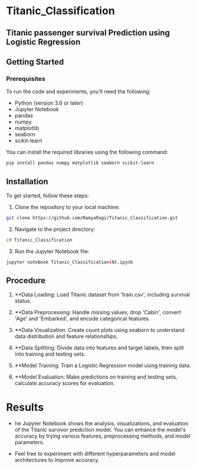# Titanic_Classification
## Titanic passenger survival Prediction using Logistic Regression


## Getting Started
### Prerequisites
To run the code and experiments, you'll need the following:

  - Python (version 3.6 or later)
  - Jupyter Notebook
  - pandas
  - numpy
  - matplotlib
  - seaborn
  - scikit-learn

You can install the required libraries using the following command:   
 ```bash
pip install pandas numpy matplotlib seaborn scikit-learn
```
## Installation
To get started, follow these steps:   
  1. Clone the repository to your local machine:
```bash
git clone https://github.com/RamyaRagi/Titanic_Classification.git
```
  2. Navigate to the project directory:
```bash
cd Titanic_Classification
```
  3. Run the Jupyter Notebook file:
```bash
jupyter notebook Titanic_Classification(N).ipynb
```
## Procedure 
1. **Data Loading: Load Titanic dataset from 'train.csv', including survival status.

2. **Data Preprocessing: Handle missing values, drop 'Cabin', convert 'Age' and 'Embarked', and encode categorical features.

3. **Data Visualization: Create count plots using seaborn to understand data distribution and feature relationships.

4. **Data Splitting: Divide data into features and target labels, then split into training and testing sets.

5. **Model Training: Train a Logistic Regression model using training data.

6. **Model Evaluation: Make predictions on training and testing sets, calculate accuracy scores for evaluation.

# Results
  - he Jupyter Notebook shows the analysis, visualizations, and evaluation of the Titanic survivor prediction model. You can enhance the model's accuracy by trying 
    various features, preprocessing methods, and model parameters.
    
  - Feel free to experiment with different hyperparameters and model architectures to improve accuracy.
